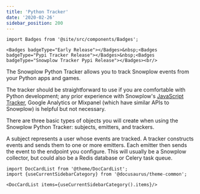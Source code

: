 ```yaml
---
title: 'Python Tracker'
date: '2020-02-26'
sidebar_position: 200
---
```


```mdx-code-block
import Badges from '@site/src/components/Badges';

<Badges badgeType="Early Release"></Badges>&nbsp;<Badges badgeType="Pypi Tracker Release"></Badges>&nbsp;<Badges badgeType="Snowplow Tracker Pypi Release"></Badges><br/>
```

The Snowplow Python Tracker allows you to track Snowplow events from your Python apps and games.

The tracker should be straightforward to use if you are comfortable with Python development; any prior experience with Snowplow's [JavaScript Tracker](/docs/collecting-data/collecting-from-own-applications/javascript-trackers/index.md), Google Analytics or Mixpanel (which have similar APIs to Snowplow) is helpful but not necessary.

There are three basic types of objects you will create when using the Snowplow Python Tracker: subjects, emitters, and trackers.

A subject represents a user whose events are tracked. A tracker constructs events and sends them to one or more emitters. Each emitter then sends the event to the endpoint you configure. This will usually be a Snowplow collector, but could also be a Redis database or Celery task queue.

```mdx-code-block
import DocCardList from '@theme/DocCardList';
import {useCurrentSidebarCategory} from '@docusaurus/theme-common';

<DocCardList items={useCurrentSidebarCategory().items}/>
```
